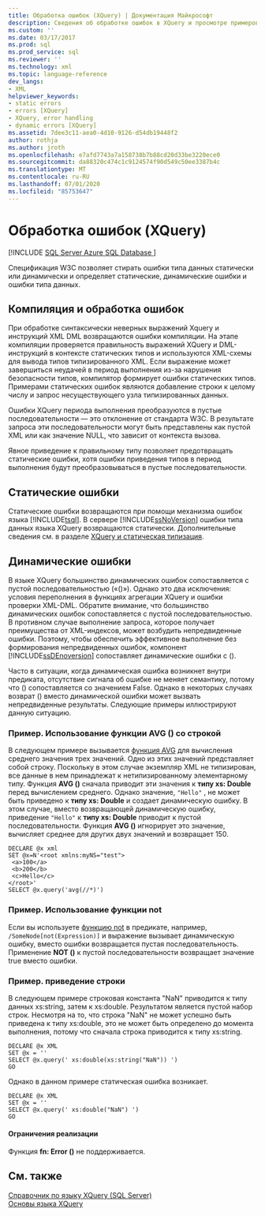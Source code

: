 ```yaml
---
title: Обработка ошибок (XQuery) | Документация Майкрософт
description: Сведения об обработке ошибок в XQuery и просмотре примеров обработки динамических ошибок.
ms.custom: ''
ms.date: 03/17/2017
ms.prod: sql
ms.prod_service: sql
ms.reviewer: ''
ms.technology: xml
ms.topic: language-reference
dev_langs:
- XML
helpviewer_keywords:
- static errors
- errors [XQuery]
- XQuery, error handling
- dynamic errors [XQuery]
ms.assetid: 7dee3c11-aea0-4d10-9126-d54db19448f2
author: rothja
ms.author: jroth
ms.openlocfilehash: e7afd7743a7a158738b7b88cd20d33be3220ece0
ms.sourcegitcommit: da88320c474c1c9124574f90d549c50ee3387b4c
ms.translationtype: MT
ms.contentlocale: ru-RU
ms.lasthandoff: 07/01/2020
ms.locfileid: "85753647"
---
```

# <a name="error-handling-xquery"></a>Обработка ошибок (XQuery)
[!INCLUDE [SQL Server Azure SQL Database ](../includes/applies-to-version/sqlserver.md)]

  Спецификация W3C позволяет стирать ошибки типа данных статически или динамически и определяет статические, динамические ошибки и ошибки типа данных.  
  
## <a name="compilation-and-error-handling"></a>Компиляция и обработка ошибок  
 При обработке синтаксически неверных выражений Xquery и инструкций XML DML возвращаются ошибки компиляции. На этапе компиляции проверяется правильность выражений XQuery и DML-инструкций в контексте статических типов и используются XML-схемы для вывода типов типизированного XML. Если выражение может завершиться неудачей в период выполнения из-за нарушения безопасности типов, компилятор формирует ошибки статических типов. Примерами статических ошибок являются добавление строки к целому числу и запрос несуществующего узла типизированных данных.  
  
 Ошибки XQuery периода выполнения преобразуются в пустые последовательности — это отклонение от стандарта W3C. В результате запроса эти последовательности могут быть представлены как пустой XML или как значение NULL, что зависит от контекста вызова.  
  
 Явное приведение к правильному типу позволяет предотвращать статические ошибки, хотя ошибки приведения типов в период выполнения будут преобразовываться в пустые последовательности.  
  
## <a name="static-errors"></a>Статические ошибки  
 Статические ошибки возвращаются при помощи механизма ошибок языка [!INCLUDE[tsql](../includes/tsql-md.md)]. В сервере [!INCLUDE[ssNoVersion](../includes/ssnoversion-md.md)] ошибки типа данных языка XQuery возвращаются статически. Дополнительные сведения см. в разделе [XQuery и статическая типизация](../xquery/xquery-and-static-typing.md).  
  
## <a name="dynamic-errors"></a>Динамические ошибки  
 В языке XQuery большинство динамических ошибок сопоставляется с пустой последовательностью («()»). Однако это два исключения: условия переполнения в функциях агрегации XQuery и ошибки проверки XML-DML. Обратите внимание, что большинство динамических ошибок сопоставляется с пустой последовательностью. В противном случае выполнение запроса, которое получает преимущества от XML-индексов, может возбудить непредвиденные ошибки. Поэтому, чтобы обеспечить эффективное выполнение без формирования непредвиденных ошибок, компонент [!INCLUDE[ssDEnoversion](../includes/ssdenoversion-md.md)] сопоставляет динамические ошибки с ().  
  
 Часто в ситуации, когда динамическая ошибка возникнет внутри предиката, отсутствие сигнала об ошибке не меняет семантику, потому что () сопоставляется со значением False. Однако в некоторых случаях возврат () вместо динамической ошибки может вызвать непредвиденные результаты. Следующие примеры иллюстрируют данную ситуацию.  
  
### <a name="example-using-the-avg-function-with-a-string"></a>Пример. Использование функции AVG () со строкой  
 В следующем примере вызывается [функция AVG](../xquery/aggregate-functions-avg.md) для вычисления среднего значения трех значений. Одно из этих значений представляет собой строку. Поскольку в этом случае экземпляр XML не типизирован, все данные в нем принадлежат к нетипизированному элементарному типу. Функция **AVG ()** сначала приводит эти значения к **типу xs: Double** перед вычислением среднего. Однако значение, `"Hello"` , не может быть приведено к **типу xs: Double** и создает динамическую ошибку. В этом случае, вместо возвращающей динамическую ошибку, приведение `"Hello"` к **типу xs: Double** приводит к пустой последовательности. Функция **AVG ()** игнорирует это значение, вычисляет среднее для других двух значений и возвращает 150.  
  
```  
DECLARE @x xml  
SET @x=N'<root xmlns:myNS="test">  
 <a>100</a>  
 <b>200</b>  
 <c>Hello</c>  
</root>'  
SELECT @x.query('avg(//*)')  
```  
  
### <a name="example-using-the-not-function"></a>Пример. Использование функции not  
 Если вы используете [функцию not](../xquery/functions-on-boolean-values-not-function.md) в предикате, например, `/SomeNode[not(Expression)]` и выражение вызывает динамическую ошибку, вместо ошибки возвращается пустая последовательность. Применение **NOT ()** к пустой последовательности возвращает значение true вместо ошибки.  
  
### <a name="example-casting-a-string"></a>Пример. приведение строки  
 В следующем примере строковая константа "NaN" приводится к типу данных xs:string, затем к xs:double. Результатом является пустой набор строк. Несмотря на то, что строка "NaN" не может успешно быть приведена к типу xs:double, это не может быть определено до момента выполнения, потому что сначала строка приводится к типу xs:string.  
  
```  
DECLARE @x XML  
SET @x = ''  
SELECT @x.query(' xs:double(xs:string("NaN")) ')  
GO  
```  
  
 Однако в данном примере статическая ошибка возникает.  
  
```  
DECLARE @x XML  
SET @x = ''  
SELECT @x.query(' xs:double("NaN") ')  
GO  
```  
  
#### <a name="implementation-limitations"></a>Ограничения реализации  
 Функция **fn: Error ()** не поддерживается.  
  
## <a name="see-also"></a>См. также  
 [Справочник по языку XQuery &#40;SQL Server&#41;](../xquery/xquery-language-reference-sql-server.md)   
 [Основы языка XQuery](../xquery/xquery-basics.md)  
  
  
